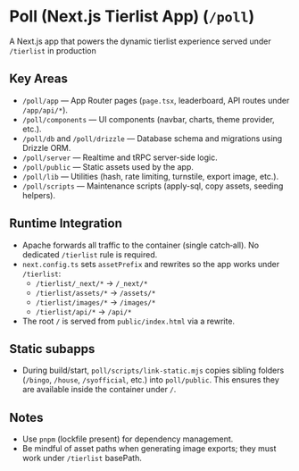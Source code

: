 # Poll (Next.js Tierlist App) (`/poll`)

A Next.js app that powers the dynamic tierlist experience served under `/tierlist` in production

## Key Areas
- `/poll/app` — App Router pages (`page.tsx`, leaderboard, API routes under `/app/api/*`).
- `/poll/components` — UI components (navbar, charts, theme provider, etc.).
- `/poll/db` and `/poll/drizzle` — Database schema and migrations using Drizzle ORM.
- `/poll/server` — Realtime and tRPC server-side logic.
- `/poll/public` — Static assets used by the app.
- `/poll/lib` — Utilities (hash, rate limiting, turnstile, export image, etc.).
- `/poll/scripts` — Maintenance scripts (apply-sql, copy assets, seeding helpers).

## Runtime Integration
- Apache forwards all traffic to the container (single catch‑all). No dedicated `/tierlist` rule is required.
- `next.config.ts` sets `assetPrefix` and rewrites so the app works under `/tierlist`:
  - `/tierlist/_next/*` → `/_next/*`
  - `/tierlist/assets/*` → `/assets/*`
  - `/tierlist/images/*` → `/images/*`
  - `/tierlist/api/*` → `/api/*`
- The root `/` is served from `public/index.html` via a rewrite.

## Static subapps
- During build/start, `poll/scripts/link-static.mjs` copies sibling folders (`/bingo`, `/house`, `/syofficial`, etc.) into `poll/public`. This ensures they are available inside the container under `/`.

## Notes
- Use `pnpm` (lockfile present) for dependency management.
- Be mindful of asset paths when generating image exports; they must work under `/tierlist` basePath.
